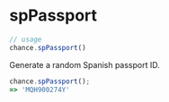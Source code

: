 # spPassport

```js
// usage
chance.spPassport()
```
Generate a random Spanish passport ID.

```js
chance.spPassport();
=> 'MQH900274Y'
```
